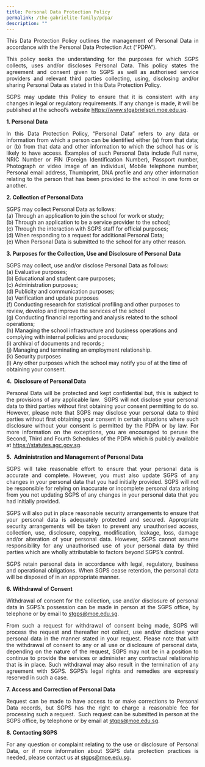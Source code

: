 ```yaml
---
title: Personal Data Protection Policy
permalink: /the-gabrielite-family/pdpa/
description: ""
---
```

<p align="justify"> 
This Data Protection Policy outlines the management of Personal Data in accordance with the Personal Data Protection Act (“PDPA”). </p>

<p align="justify">
This policy seeks the understanding for the purposes for which SGPS collects, uses and/or discloses Personal Data. This policy states the agreement and consent given to SGPS as well as authorised service providers and relevant third parties collecting, using, disclosing and/or sharing Personal Data as stated in this Data Protection Policy. </p>

<p align="justify">
SGPS may update this Policy to ensure that it is consistent with any changes in legal or regulatory requirements. If any change is made, it will be published at the school’s website <u>https://www.stgabrielspri.moe.edu.sg</u>.  </p>

**1. Personal Data**
<p align="justify">
In this Data Protection Policy, “Personal Data” refers to any data or information from which a person can be identified either (a) from that data; or (b) from that data and other information to which the school has or is likely to have access. Examples of such Personal Data include Full name, NRIC Number or FIN (Foreign Identification Number), Passport number, Photograph or video image of an individual, Mobile telephone number, Personal email address, Thumbprint, DNA profile and any other information relating to the person that has been provided to the school in one form or another. </p>

**2. Collection of Personal Data** <br>

SGPS may collect Personal Data as follows: <br>
(a) Through an application to join the school for work or study;
<br>(b) Through an application to be a service provider to the school; 
<br>(c) Through the interaction with SGPS staff for official purposes;
<br>(d) When responding to a request for additional Personal Data; 
<br>(e) When Personal Data is submitted to the school for any other reason.

**3. Purposes for the Collection, Use and Disclosure of Personal Data** <br>

SGPS may collect, use and/or disclose Personal Data as follows: <br> (a) Evaluative purposes;   
(b) Educational and student care purposes;    
(c) Administration purposes;    
(d) Publicity and communication purposes;   
(e) Verification and update purposes    
(f) Conducting research for statistical profiling and other purposes to review, develop and improve the services of the school     
(g) Conducting financial reporting and analysis related to the school operations;   
(h) Managing the school infrastructure and business operations and complying with internal policies and procedures;    
(i) archival of documents and records ;   
(j) Managing and terminating an employment relationship.    
(k) Security purposes    
(l) Any other purposes which the school may notify you of at the time of obtaining your consent.
<br>

**4.  Disclosure of Personal Data** <br>
<p align="justify">
Personal Data will be protected and kept confidential but, this is subject to the provisions of any applicable law.  SGPS will not disclose your personal data to third parties without first obtaining your consent permitting to do so. However, please note that SGPS may disclose your personal data to third parties without first obtaining your consent in certain situations where such disclosure without your consent is permitted by the PDPA or by law. For more information on the exceptions, you are encouraged to peruse the Second, Third and Fourth Schedules of the PDPA which is publicly available at <u>https://statutes.agc.gov.sg</u>. </p>

**5.  Administration and Management of Personal Data**
<p align="justify">
SGPS will take reasonable effort to ensure that your personal data is accurate and complete. However, you must also update SGPS of any changes in your personal data that you had initially provided. SGPS will not be responsible for relying on inaccurate or incomplete personal data arising from you not updating SGPS of any changes in your personal data that you had initially provided.</p>
<p align="justify">
SGPS will also put in place reasonable security arrangements to ensure that your personal data is adequately protected and secured. Appropriate security arrangements will be taken to prevent any unauthorised access, collection, use, disclosure, copying, modification, leakage, loss, damage and/or alteration of your personal data. However, SGPS cannot assume responsibility for any unauthorised use of your personal data by third parties which are wholly attributable to factors beyond SGPS’s control.</p>
<p align="justify">
SGPS retain personal data in accordance with legal, regulatory, business and operational obligations. When SGPS cease retention, the personal data will be disposed of in an appropriate manner.  </p>

**6. Withdrawal of Consent**
<p align="justify">
Withdrawal of consent for the collection, use and/or disclosure of personal data in SGPS’s possession can be made in person at the SGPS office, by telephone or by email to <u>stgps@moe.edu.sg</u>. </p>
	
<p align="justify">
From such a request for withdrawal of consent being made, SGPS will process the request and thereafter not collect, use and/or disclose your personal data in the manner stated in your request. Please note that with the withdrawal of consent to any or all use or disclosure of personal data, depending on the nature of the request, SGPS may not be in a position to continue to provide the services or administer any contractual relationship that is in place. Such withdrawal may also result in the termination of any agreement with SGPS. SGPS’s legal rights and remedies are expressly reserved in such a case. </p>

**7. Access and Correction of Personal Data** <br>
<p align="justify">
Request can be made to have access to or make corrections to Personal Data records, but SGPS has the right to charge a reasonable fee for processing such a request.  Such request can be submitted in person at the SGPS office, by telephone or by email at <u>stgps@moe.edu.sg</u>.  </p>

**8. Contacting SGPS** <br>
<p align="justify">
For any question or complaint relating to the use or disclosure of Personal Data, or if more information about SGPS data protection practices is needed, please contact us at <u>stgps@moe.edu.sg</u>. </p>